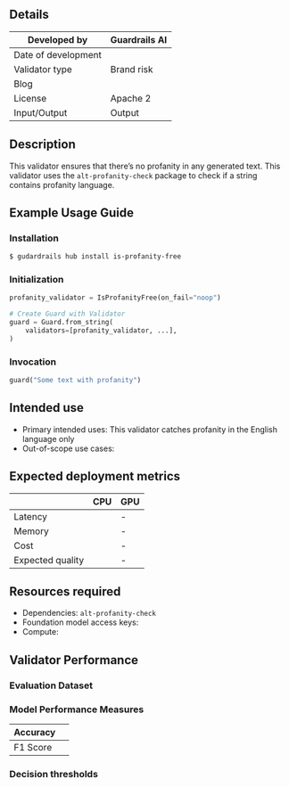 ## Details

| Developed by | Guardrails AI |
| --- | --- |
| Date of development |  |
| Validator type | Brand risk |
| Blog |  |
| License | Apache 2 |
| Input/Output | Output |

## Description

This validator ensures that there’s no profanity in any generated text. This validator uses the `alt-profanity-check` package to check if a string contains profanity language.

## Example Usage Guide

### Installation

```bash
$ gudardrails hub install is-profanity-free
```

### Initialization

```python
profanity_validator = IsProfanityFree(on_fail="noop")

# Create Guard with Validator
guard = Guard.from_string(
    validators=[profanity_validator, ...],
)
```

### Invocation

```python
guard("Some text with profanity")
```

## Intended use

- Primary intended uses: This validator catches profanity in the English language only
- Out-of-scope use cases:

## Expected deployment metrics

|  | CPU | GPU |
| --- | --- | --- |
| Latency |  | - |
| Memory |  | - |
| Cost |  | - |
| Expected quality |  | - |

## Resources required

- Dependencies: `alt-profanity-check`
- Foundation model access keys:
- Compute:

## Validator Performance

### Evaluation Dataset

### Model Performance Measures

| Accuracy |  |
| --- | --- |
| F1 Score |  |

### Decision thresholds
